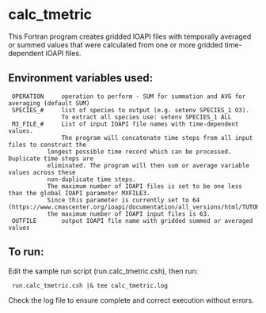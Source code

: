 calc_tmetric
========

This Fortran program creates gridded IOAPI files with temporally averaged or summed values that were calculated from one or more gridded time-dependent IOAPI files.

## Environment variables used:

```
 OPERATION     operation to perform - SUM for summation and AVG for averaging (default SUM)
 SPECIES_#     list of species to output (e.g. setenv SPECIES_1 O3).  
               To extract all species use: setenv SPECIES_1 ALL
 M3_FILE_#     List of input IOAPI file names with time-dependent values.
               The program will concatenate time steps from all input files to construct the
	       longest possible time record which can be processed. Duplicate time steps are
	       eliminated. The program will then sum or average variable values across these 
	       non-duplicate time steps.
	       The maximum number of IOAPI files is set to be one less than the global IOAPI parameter MXFILE3.
	       Since this parameter is currently set to 64 (https://www.cmascenter.org/ioapi/documentation/all_versions/html/TUTORIAL.html),
	       the maximum number of IOAPI input files is 63.
 OUTFILE       output IOAPI file name with gridded summed or averaged values
```

## To run:
Edit the sample run script (run.calc_tmetric.csh), then run:
```
 run.calc_tmetric.csh |& tee calc_tmetric.log
```
Check the log file to ensure complete and correct execution without errors.
